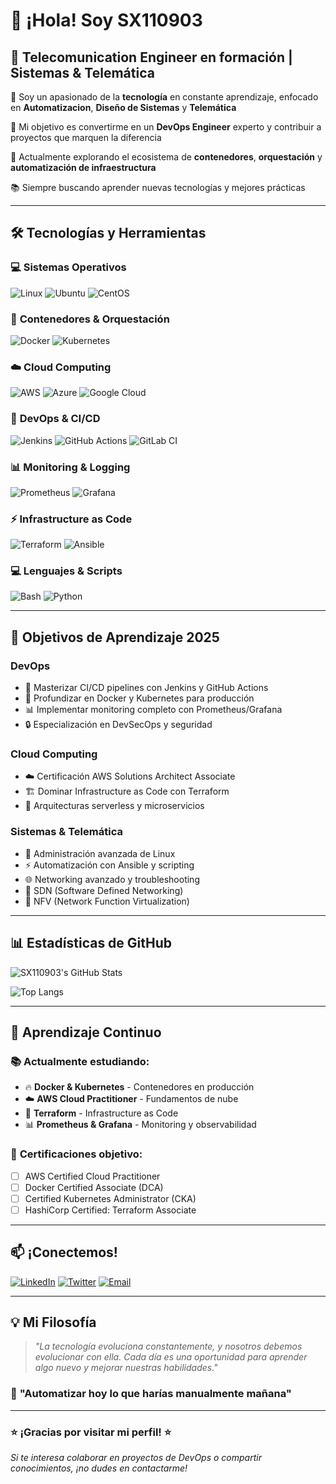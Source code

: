 # 👋 ¡Hola! Soy SX110903

## 🚀 Telecomunication Engineer en formación | Sistemas & Telemática

🌟 Soy un apasionado de la **tecnología** en constante aprendizaje, enfocado en **Automatizacion**, **Diseño de Sistemas** y **Telemática**

🚀 Mi objetivo es convertirme en un **DevOps Engineer** experto y contribuir a proyectos que marquen la diferencia

🔭 Actualmente explorando el ecosistema de **contenedores**, **orquestación** y **automatización de infraestructura**

📚 Siempre buscando aprender nuevas tecnologías y mejores prácticas

---

## 🛠️ **Tecnologías y Herramientas**

### 💻 **Sistemas Operativos**
![Linux](https://img.shields.io/badge/Linux-FCC624?style=for-the-badge&logo=linux&logoColor=black)
![Ubuntu](https://img.shields.io/badge/Ubuntu-E95420?style=for-the-badge&logo=ubuntu&logoColor=white)
![CentOS](https://img.shields.io/badge/CentOS-262577?style=for-the-badge&logo=centos&logoColor=white)

### 🐳 **Contenedores & Orquestación**
![Docker](https://img.shields.io/badge/Docker-2496ED?style=for-the-badge&logo=docker&logoColor=white)
![Kubernetes](https://img.shields.io/badge/Kubernetes-326CE5?style=for-the-badge&logo=kubernetes&logoColor=white)

### ☁️ **Cloud Computing**
![AWS](https://img.shields.io/badge/AWS-232F3E?style=for-the-badge&logo=amazon-aws&logoColor=white)
![Azure](https://img.shields.io/badge/Microsoft_Azure-0089D0?style=for-the-badge&logo=microsoft-azure&logoColor=white)
![Google Cloud](https://img.shields.io/badge/Google_Cloud-4285F4?style=for-the-badge&logo=google-cloud&logoColor=white)

### 🔧 **DevOps & CI/CD**
![Jenkins](https://img.shields.io/badge/Jenkins-D24939?style=for-the-badge&logo=jenkins&logoColor=white)
![GitHub Actions](https://img.shields.io/badge/GitHub_Actions-2088FF?style=for-the-badge&logo=github-actions&logoColor=white)
![GitLab CI](https://img.shields.io/badge/GitLab_CI-FC6D26?style=for-the-badge&logo=gitlab&logoColor=white)

### 📊 **Monitoring & Logging**
![Prometheus](https://img.shields.io/badge/Prometheus-E6522C?style=for-the-badge&logo=prometheus&logoColor=white)
![Grafana](https://img.shields.io/badge/Grafana-F46800?style=for-the-badge&logo=grafana&logoColor=white)

### ⚡ **Infrastructure as Code**
![Terraform](https://img.shields.io/badge/Terraform-623CE4?style=for-the-badge&logo=terraform&logoColor=white)
![Ansible](https://img.shields.io/badge/Ansible-EE0000?style=for-the-badge&logo=ansible&logoColor=white)

### 💻 **Lenguajes & Scripts**
![Bash](https://img.shields.io/badge/Bash-4EAA25?style=for-the-badge&logo=gnu-bash&logoColor=white)
![Python](https://img.shields.io/badge/Python-3776AB?style=for-the-badge&logo=python&logoColor=white)

---

## 🎯 **Objetivos de Aprendizaje 2025**

### DevOps
- 🚀 Masterizar CI/CD pipelines con Jenkins y GitHub Actions
- 🐳 Profundizar en Docker y Kubernetes para producción
- 📊 Implementar monitoring completo con Prometheus/Grafana
- 🔒 Especialización en DevSecOps y seguridad

### Cloud Computing
- ☁️ Certificación AWS Solutions Architect Associate
- 🏗️ Dominar Infrastructure as Code con Terraform
- 🔄 Arquitecturas serverless y microservicios

### Sistemas & Telemática
- 🐧 Administración avanzada de Linux
- ⚡ Automatización con Ansible y scripting
- 🌐 Networking avanzado y troubleshooting
- 📡 SDN (Software Defined Networking)
- 🔗 NFV (Network Function Virtualization)

---

## 📊 **Estadísticas de GitHub**

![SX110903's GitHub Stats](https://github-readme-stats.vercel.app/api?username=SX110903&show_icons=true&theme=radical&hide_border=true&bg_color=0d1117)

![Top Langs](https://github-readme-stats.vercel.app/api/top-languages/?username=SX110903&layout=compact&theme=radical&hide_border=true&bg_color=0d1117)

---

## 🌱 **Aprendizaje Continuo**

### 📚 **Actualmente estudiando:**
- 🔥 **Docker & Kubernetes** - Contenedores en producción
- ☁️ **AWS Cloud Practitioner** - Fundamentos de nube
- 🔧 **Terraform** - Infrastructure as Code
- 📊 **Prometheus & Grafana** - Monitoring y observabilidad

### 🎯 **Certificaciones objetivo:**
- [ ] AWS Certified Cloud Practitioner
- [ ] Docker Certified Associate (DCA)
- [ ] Certified Kubernetes Administrator (CKA)
- [ ] HashiCorp Certified: Terraform Associate

---

## 📫 **¡Conectemos!**

[![LinkedIn](https://img.shields.io/badge/LinkedIn-0077B5?style=for-the-badge&logo=linkedin&logoColor=white)](https://linkedin.com/in/SX110903)
[![Twitter](https://img.shields.io/badge/Twitter-1DA1F2?style=for-the-badge&logo=twitter&logoColor=white)](https://twitter.com/SX110903)
[![Email](https://img.shields.io/badge/Email-D14836?style=for-the-badge&logo=gmail&logoColor=white)](mailto:sx110903@email.com)

---

## 💡 **Mi Filosofía**

> *"La tecnología evoluciona constantemente, y nosotros debemos evolucionar con ella. Cada día es una oportunidad para aprender algo nuevo y mejorar nuestras habilidades."*

### 🚀 **"Automatizar hoy lo que harías manualmente mañana"**

---

### ⭐ **¡Gracias por visitar mi perfil!** ⭐
*Si te interesa colaborar en proyectos de DevOps o compartir conocimientos, ¡no dudes en contactarme!*
